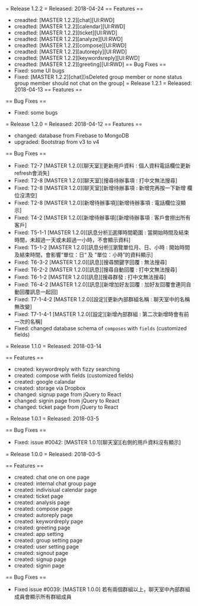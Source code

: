  = Release 1.2.2 =
Released: 2018-04-24
== Features ==
 * creadted: [MASTER 1.2.2][chat][UI:RWD]
 * creadted: [MASTER 1.2.2][calendar][UI:RWD]
 * creadted: [MASTER 1.2.2][ticket][UI:RWD]
 * creadted: [MASTER 1.2.2][analyze][UI:RWD]
 * creadted: [MASTER 1.2.2][compose][UI:RWD]
 * creadted: [MASTER 1.2.2][autoreply][UI:RWD]
 * creadted: [MASTER 1.2.2][keywordsreply][UI:RWD]
 * creadted: [MASTER 1.2.2][greeting][UI:RWD]
== Bug Fixes ==
 * Fixed: some UI bugs
 * Fixed: [MASTER 1.2.2][chat][isDeleted group member or none status group member should not chat on the group]
 = Release 1.2.1 =
Released: 2018-04-13
== Features ==

== Bug Fixes ==
 * Fixed: some bugs

 = Release 1.2.0 =
Released: 2018-04-12
== Features ==
 * changed: database from Firebase to MongoDB
 * upgraded: Bootstrap from v3 to v4

== Bug Fixes ==
 * Fixed: T2-7     [MASTER 1.2.0][聊天室][更新用戶資料 : 個人資料電話欄位更新refresh會消失]
 * Fixed: T2-8     [MASTER 1.2.0][聊天室][搜尋待辦事項 : 打中文無法搜尋]
 * Fixed: T2-8     [MASTER 1.2.0][聊天室][新增待辦事項 : 新增完再按一下新增 欄位沒清空]
 * Fixed: T2-8     [MASTER 1.2.0][新增待辦事項][新增待辦事項 : 電話欄位沒顯示]
 * Fixed: T4-2     [MASTER 1.2.0][新增待辦事項][新增待辦事項 : 客戶會撈出所有客戶]
 * Fixed: T5-1-1   [MASTER 1.2.0][訊息分析][選擇時間範圍 : 當開始時間及結束時間，未超過一天或未超過一小時，不會顯示資料]
 * Fixed: T5-1-2   [MASTER 1.2.0][訊息分析][瀏覽單位月、日、小時 : 開始時間及結束時間，會影響“單位：日“ 及 ”單位：小時”的資料顯示]
 * Fixed: T6-3-2   [MASTER 1.2.0][訊息][搜尋關鍵字回覆 : 無法搜尋]
 * Fixed: T6-2-2   [MASTER 1.2.0][訊息][搜尋自動回覆 : 打中文無法搜尋]
 * Fixed: T6-1-2   [MASTER 1.2.0][訊息][搜尋群發 : 打中文無法搜尋]
 * Fixed: T6-4-2   [MASTER 1.2.0][訊息][新增加好友回覆 : 加好友回覆會連同自動回覆訊息一起回]
 * Fixed: T7-1-4-2 [MASTER 1.2.0][設定][更新內部群組名稱 : 聊天室中的名稱無改變]
 * Fixed: T7-1-4-1 [MASTER 1.2.0][設定][新增內部群組 : 第二次新增時會有前一次的名稱]
 * Fixed: changed database schema of `composes` with `fields` (customized fields)
 
 = Release 1.1.0 =
Released: 2018-03-14

== Features ==
 * created: keywordreply with fizzy searching
 * created: compose with fields (customized fields)
 * created: google calandar
 * created: storage via Dropbox
 * changed: signup page from jQuery to React
 * changed: signin page from jQuery to React
 * changed: ticket page from jQuery to React

= Release 1.0.1 =
Released: 2018-03-5

== Bug Fixes ==
 * Fixed: issue #0042: [MASTER 1.0.1][聊天室][右側的用戶資料沒有顯示]

 = Release 1.0.0 =
Released: 2018-03-5

== Features ==
 * created: chat one on one page
 * created: internal chat group page
 * created: indivisiual calendar page
 * created: ticket page
 * created: analysis page
 * created: compose page
 * created: autoreply page
 * created: keywordreply page
 * created: greeting page
 * created: app setting
 * created: group setting page
 * created: user setting page
 * created: signout page
 * created: signup page
 * created: signin page

== Bug Fixes ==
 * Fixed issue #0039: [MASTER 1.0.0] 若有兩個群組以上，聊天室中內部群組成員會顯示所有群組成員


